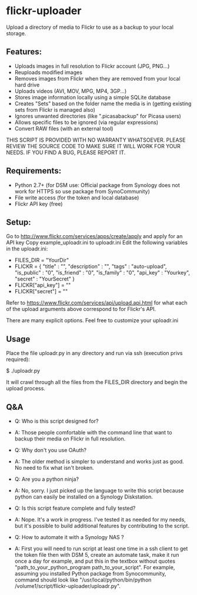 flickr-uploader
===============

Upload a directory of media to Flickr to use as a backup to your local storage.

## Features:
* Uploads images in full resolution to Flickr account (JPG, PNG...)
* Reuploads modified images
* Removes images from Flickr when they are removed from your local hard drive
* Uploads videos (AVI, MOV, MPG, MP4, 3GP...)
* Stores image information locally using a simple SQLite database
* Creates "Sets" based on the folder name the media is in (getting existing sets from Flickr is managed also)
* Ignores unwanted directories (like ".picasabackup" for Picasa users)
* Allows specific files to be ignored (via regular expressions)
* Convert RAW files (with an external tool)

THIS SCRIPT IS PROVIDED WITH NO WARRANTY WHATSOEVER. PLEASE REVIEW THE SOURCE CODE TO MAKE SURE IT WILL WORK FOR YOUR NEEDS. IF YOU FIND A BUG, PLEASE REPORT IT.

## Requirements:

* Python 2.7+ (for DSM use: Official package from Synology does not work for HTTPS so use package from SynoCommunity)
* File write access (for the token and local database)
* Flickr API key (free)

## Setup:
Go to http://www.flickr.com/services/apps/create/apply and apply for an API key
Copy example_uploadr.ini  to uploadr.ini
Edit the following variables in the uploadr.ini:

* FILES_DIR = "YourDir"
* FLICKR = {
        "title"                 : "",
        "description"           : "",
        "tags"                  : "auto-upload",
        "is_public"             : "0",
        "is_friend"             : "0",
        "is_family"             : "0",
        "api_key"               : "Yourkey",
        "secret"                : "YourSecret"
        }
* FLICKR["api_key"] = ""
* FLICKR["secret"] = ""

Refer to https://www.flickr.com/services/api/upload.api.html for what each of the
upload arguments above correspond to for Flickr's API.

There are many explicit options.
Feel free to customize your uploadr.ini

## Usage
Place the file uploadr.py in any directory and run via ssh (execution privs required):

$ ./uploadr.py

It will crawl through all the files from the FILES_DIR directory and begin the upload process.

## Q&A
* Q: Who is this script designed for?
* A: Those people comfortable with the command line that want to backup their media on Flickr in full resolution.

* Q: Why don't you use OAuth?
* A: The older method is simpler to understand and works just as good. No need to fix what isn't broken.

* Q: Are you a python ninja?
* A: No, sorry. I just picked up the language to write this script because python can easily be installed on a Synology Diskstation.

* Q: Is this script feature complete and fully tested?
* A: Nope. It's a work in progress. I've tested it as needed for my needs, but it's possible to build additional features by contributing to the script.

* Q: How to automate it with a Synology NAS ?
* A: First you will need to run script at least one time in a ssh client to get the token file then with DSM 5, create an automate task, make it run once a day for example, and put this in the textbox without quotes "path_to_your_python_program path_to_your_script". For example, assuming you installed Python package from Synocommunity, command should look like "/usr/local/python/bin/python /volume1/script/flickr-uploader/uploadr.py".
